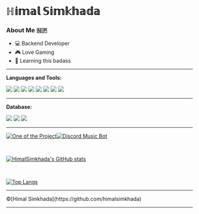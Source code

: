 <h1>ℍ𝕚𝕞𝕒𝕝 𝕊𝕚𝕞𝕜𝕙𝕒𝕕𝕒</h1>

<h3> About Me 🇳🇵 </h3>

- 💻 Backend Developer
- 🎮 Love Gaming
- 🎸 Learning this badass

<hr>

**Languages and Tools:**  

<code><img src="https://img.shields.io/badge/JavaScript-323330?style=for-the-badge&logo=javascript&logoColor=F7DF1E"></code>
<code><img src="https://img.shields.io/badge/HTML5-E34F26?style=for-the-badge&logo=html5&logoColor=white"></code>
<code><img src="https://img.shields.io/badge/CSS3-1572B6?style=for-the-badge&logo=css3&logoColor=white"></code>
<code><img src="https://img.shields.io/badge/PHP-777BB4?style=for-the-badge&logo=php&logoColor=white"></code>
<code><img src="https://img.shields.io/badge/Laravel-FF2D20?style=for-the-badge&logo=laravel&logoColor=white"></code>
<code><img src="https://img.shields.io/badge/jQuery-0769AD?style=for-the-badge&logo=jquery&logoColor=white"></code>
<code><img src="https://img.shields.io/badge/Git-F05032?style=for-the-badge&logo=git&logoColor=white"></code>
<code><img src="https://img.shields.io/badge/Bootstrap-563D7C?style=for-the-badge&logo=bootstrap&logoColor=white"></code>

<hr>

**Database:**

<code><img src="https://img.shields.io/badge/MySQL-00000F?style=for-the-badge&logo=mysql&logoColor=white"></code>
<code><img src="https://img.shields.io/badge/MongoDB-4EA94B?style=for-the-badge&logo=mongodb&logoColor=white"></code>
<code><img src="https://img.shields.io/badge/Neo4j-018bff?style=for-the-badge&logo=neo4j&logoColor=white"></code>

<hr>

[![One of the Project](https://github-readme-stats.vercel.app/api/pin/?username=himalsimkhada&repo=carrentalsystem&show_owner=true&theme=radical)](https://github.com/himalsimkhada/CarRentalSystem)[![Discord Music Bot](https://github-readme-stats.vercel.app/api/pin/?username=himalsimkhada&repo=gainebot&theme=radical&show_owner=true)](https://github.com/himalsimkhada/GaineBot)

<br>

[![HimalSimkhada's GitHub stats](https://github-readme-stats.vercel.app/api?username=himalsimkhada&show_icons=true&theme=radical&include_all_commits=true&count_private=true)](https://github-readme-stats.vercel.app/api?username=himalsimkhada&show_icons=true&theme=radical&include_all_commits=true&count_private=true)


</br>

[![Top Langs](https://github-readme-stats.vercel.app/api/top-langs/?username=himalsimkhada&layout=compact&theme=radical)](https://github-readme-stats.vercel.app/api/top-langs/?username=himalsimkhada&layout=compact&theme=radical)

<hr>
©️[Himal Simkhada](https://github.com/himalsimkhada)
<hr>
